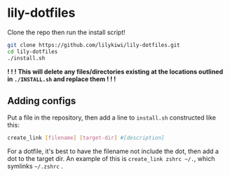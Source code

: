 # lily-dotfiles

Clone the repo then run the install script!

```sh
git clone https://github.com/lilykiwi/lily-dotfiles.git
cd lily-dotfiles
./install.sh
```

**! ! ! This will delete any files/directories existing at the locations outlined in `./INSTALL.sh` and replace them ! ! !**

## Adding configs

Put a file in the repository, then add a line to `install.sh` constructed like this:

```sh
create_link [filename] [target-dir] #[description]
```

For a dotfile, it's best to have the filename not include the dot, then add a dot to the target dir. An example of this is `create_link zshrc ~/.`, which symlinks `~/.zshrc` .
